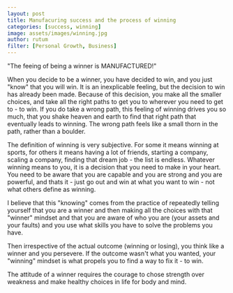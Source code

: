 ```yaml
---
layout: post
title: Manufacuring success and the process of winning
categories: [success, winning]
image: assets/images/winning.jpg
author: rutum
filter: [Personal Growth, Business]
---
```


"The feeing of being a winner is MANUFACTURED!"

When you decide to be a winner, you have decided to win, and you just "know" that you will win. It is an inexplicable feeling, but the decision to win has already been made. Because of this decision, you make all the smaller choices, and take all the right paths to get you to wherever you need to get to - to win. If you do take a wrong path, this feeling of winning drives you so much, that you shake heaven and earth to find that right path that eventually leads to winning. The wrong path feels like a small thorn in the path, rather than a boulder. 

The definition of winning is very subjective. For some it means winning at sports, for others it means having a lot of friends, starting a company, scaling a company, finding that dream job - the list is endless. Whatever winning means to you, it is a decision that you need to make in your heart. You need to be aware that you are capable and you are strong and you are powerful, and thats it - just go out and win at what you want to win - not what others define as winning.  

I believe that this "knowing" comes from the practice of repeatedly telling yourself that you are a winner and then making all the choices with that "winner" mindset and that you are aware of who you are (your assets and your faults) and you use what skills you have to solve the problems you have. 

Then irrespective of the actual outcome (winning or losing), you think like a winner and you persevere. If the outcome wasn't what you wanted, your "winning" mindset is what propels you to find a way to fix it - to win. 

The attitude of a winner requires the courage to chose strength over weakness and make healthy choices in life for body and mind. 
